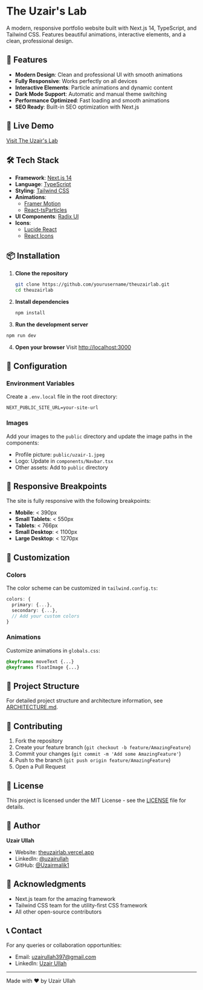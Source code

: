 # The Uzair's Lab

A modern, responsive portfolio website built with Next.js 14, TypeScript, and Tailwind CSS. Features beautiful animations, interactive elements, and a clean, professional design.

## 🌟 Features

- **Modern Design**: Clean and professional UI with smooth animations
- **Fully Responsive**: Works perfectly on all devices
- **Interactive Elements**: Particle animations and dynamic content
- **Dark Mode Support**: Automatic and manual theme switching
- **Performance Optimized**: Fast loading and smooth animations
- **SEO Ready**: Built-in SEO optimization with Next.js

## 🚀 Live Demo

[Visit The Uzair's Lab](https://uzairlab.vercel.app)

## 🛠️ Tech Stack

- **Framework**: [Next.js 14](https://nextjs.org/)
- **Language**: [TypeScript](https://www.typescriptlang.org/)
- **Styling**: [Tailwind CSS](https://tailwindcss.com/)
- **Animations**: 
  - [Framer Motion](https://www.framer.com/motion/)
  - [React-tsParticles](https://particles.js.org/)
- **UI Components**: [Radix UI](https://www.radix-ui.com/)
- **Icons**: 
  - [Lucide React](https://lucide.dev/)
  - [React Icons](https://react-icons.github.io/react-icons/)

## 📦 Installation

1. **Clone the repository**
   ```bash
   git clone https://github.com/yourusername/theuzairlab.git
   cd theuzairlab
   ```

2. **Install dependencies**
   ```bash
   npm install
   ```

3. **Run the development server**
```bash
npm run dev
   ```

4. **Open your browser**
   Visit [http://localhost:3000](http://localhost:3000)

## 🔧 Configuration

### Environment Variables

Create a `.env.local` file in the root directory:

```env
NEXT_PUBLIC_SITE_URL=your-site-url
```

### Images

Add your images to the `public` directory and update the image paths in the components:

- Profile picture: `public/uzair-1.jpeg`
- Logo: Update in `components/Navbar.tsx`
- Other assets: Add to `public` directory

## 📱 Responsive Breakpoints

The site is fully responsive with the following breakpoints:

- **Mobile**: < 390px
- **Small Tablets**: < 550px
- **Tablets**: < 766px
- **Small Desktop**: < 1100px
- **Large Desktop**: < 1270px

## 🎨 Customization

### Colors

The color scheme can be customized in `tailwind.config.ts`:

```typescript
colors: {
  primary: {...},
  secondary: {...},
  // Add your custom colors
}
```

### Animations

Customize animations in `globals.css`:

```css
@keyframes moveText {...}
@keyframes floatImage {...}
```

## 📂 Project Structure

For detailed project structure and architecture information, see [ARCHITECTURE.md](./ARCHITECTURE.md).

## 🤝 Contributing

1. Fork the repository
2. Create your feature branch (`git checkout -b feature/AmazingFeature`)
3. Commit your changes (`git commit -m 'Add some AmazingFeature'`)
4. Push to the branch (`git push origin feature/AmazingFeature`)
5. Open a Pull Request

## 📝 License

This project is licensed under the MIT License - see the [LICENSE](LICENSE) file for details.

## 👤 Author

**Uzair Ullah**
- Website: [theuzairlab.vercel.app](https://uzairlab.vercel.app)
- LinkedIn: [@uzairullah](https://linkedin.com/in/uzairullah-)
- GitHub: [@Uzairmalik1](https://github.com/theuzairlab)

## 🙏 Acknowledgments

- Next.js team for the amazing framework
- Tailwind CSS team for the utility-first CSS framework
- All other open-source contributors

## 📞 Contact

For any queries or collaboration opportunities:
- Email: uzairullah397@gmail.com
- LinkedIn: [Uzair Ullah](https://linkedin.com/in/uzairullah-)

---

Made with ❤️ by Uzair Ullah
